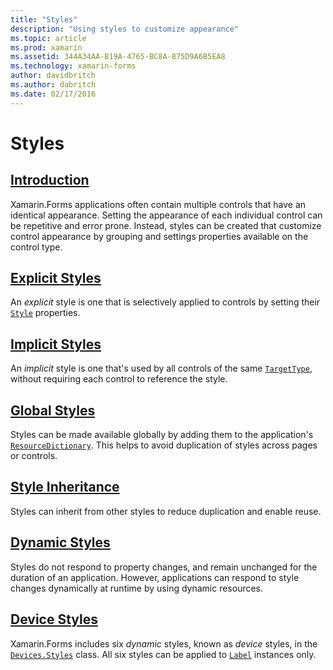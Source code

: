 ```yaml
---
title: "Styles"
description: "Using styles to customize appearance"
ms.topic: article
ms.prod: xamarin
ms.assetid: 344A34AA-B19A-4765-BC8A-875D9A6B5EA8
ms.technology: xamarin-forms
author: davidbritch
ms.author: dabritch
ms.date: 02/17/2016
---
```


# Styles

## [Introduction](introduction.md)

Xamarin.Forms applications often contain multiple controls that have an identical appearance. Setting the appearance of each individual control can be repetitive and error prone. Instead, styles can be created that customize control appearance by grouping and settings properties available on the control type.

## [Explicit Styles](explicit.md)

An *explicit* style is one that is selectively applied to controls by setting their [`Style`](https://developer.xamarin.com/api/property/Xamarin.Forms.VisualElement.Style/) properties.

## [Implicit Styles](implicit.md)

An *implicit* style is one that's used by all controls of the same [`TargetType`](https://developer.xamarin.com/api/property/Xamarin.Forms.Style.TargetType/), without requiring each control to reference the style.

## [Global Styles](application.md)

Styles can be made available globally by adding them to the application's [`ResourceDictionary`](https://developer.xamarin.com/api/type/Xamarin.Forms.ResourceDictionary/). This helps to avoid duplication of styles across pages or controls.

## [Style Inheritance](inheritance.md)

Styles can inherit from other styles to reduce duplication and enable reuse.

## [Dynamic Styles](dynamic.md)

Styles do not respond to property changes, and remain unchanged for the duration of an application. However, applications can respond to style changes dynamically at runtime by using dynamic resources.

## [Device Styles](device.md)

Xamarin.Forms includes six *dynamic* styles, known as *device* styles, in the [`Devices.Styles`](https://developer.xamarin.com/api/type/Xamarin.Forms.Device+Styles/) class. All six styles can be applied to [`Label`](https://developer.xamarin.com/api/type/Xamarin.Forms.Label/) instances only.
